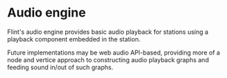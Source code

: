 # Audio engine

Flint's audio engine provides basic audio playback for stations using a playback component
embedded in the station.

Future implementations may be web audio API-based, providing more of a node and vertice
approach to constructing audio playback graphs and feeding sound in/out of such graphs.

